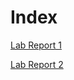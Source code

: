 # Index


[Lab Report 1](https://cqrnik.github.io/cse15l-lab-reports/lab-report-1-week-1.html)

[Lab Report 2](https://cqrnik.github.io/cse15l-lab-reports/lab-report-2-week-2-3.html)
